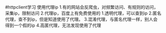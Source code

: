 #httpclient学习
使用代理ip
    1.有的网站会反爬虫，对频繁访问、有规则的访问，采集ip，限制访问
    2.代理ip，百度上有免费使用的
        1.透明代理，可以查到ip
        2.匿名代理，查不到ip，但是知道使用了代理。
        3.混淆代理，与匿名代理一样，别人会得到一个假的ip
        4.高匿代理，无法发现使用了代理